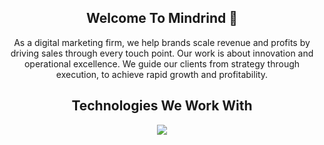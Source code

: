 <div align="center">
  <h2> Welcome To Mindrind 👋 </h2>
  <p>As a digital marketing firm, we help brands scale revenue and profits by driving sales through every touch point. Our work is about innovation and operational excellence. We guide our clients from strategy through execution, to achieve rapid growth and profitability.</p>

  <h2>Technologies We Work With</h2>
  <p align="center">
    <a href="https://skillicons.dev">
      <img src="https://skillicons.dev/icons?i=wordpress,laravel,react,nodejs,mysql,js" />
    </a>
  </p>
</div>
<!--
**Mindrind/Mindrind** is a ✨ _special_ ✨ repository because its `README.md` (this file) appears on your GitHub profile.

Here are some ideas to get you started:

- 🔭 I’m currently working on ...
- 🌱 I’m currently learning ...
- 👯 I’m looking to collaborate on ...
- 🤔 I’m looking for help with ...
- 💬 Ask me about ...
- 📫 How to reach me: ...
- 😄 Pronouns: ...
- ⚡ Fun fact: ...
-->
